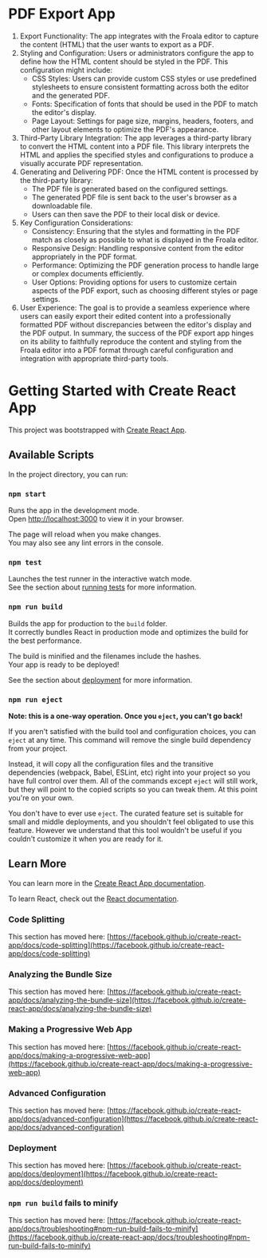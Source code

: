 # PDF Export App

1. Export Functionality: The app integrates with the Froala editor to capture the content (HTML) that the user wants to export as a PDF.
2. Styling and Configuration: Users or administrators configure the app to define how the HTML content should be styled in the PDF. This configuration might include:
   - CSS Styles: Users can provide custom CSS styles or use predefined stylesheets to ensure consistent formatting across both the editor and the generated PDF.
   - Fonts: Specification of fonts that should be used in the PDF to match the editor's display.
   - Page Layout: Settings for page size, margins, headers, footers, and other layout elements to optimize the PDF's appearance.
3. Third-Party Library Integration: The app leverages a third-party library to convert the HTML content into a PDF file. This library interprets the HTML and applies the specified styles and configurations to produce a visually accurate PDF representation.
4. Generating and Delivering PDF: Once the HTML content is processed by the third-party library:
   - The PDF file is generated based on the configured settings.
   - The generated PDF file is sent back to the user's browser as a downloadable file.
   - Users can then save the PDF to their local disk or device.
5. Key Configuration Considerations:
   - Consistency: Ensuring that the styles and formatting in the PDF match as closely as possible to what is displayed in the Froala editor.
   - Responsive Design: Handling responsive content from the editor appropriately in the PDF format.
   - Performance: Optimizing the PDF generation process to handle large or complex documents efficiently.
   - User Options: Providing options for users to customize certain aspects of the PDF export, such as choosing different styles or page settings.
6. User Experience: The goal is to provide a seamless experience where users can easily export their edited content into a professionally formatted PDF without discrepancies between the editor's display and the PDF output.
   In summary, the success of the PDF export app hinges on its ability to faithfully reproduce the content and styling from the Froala editor into a PDF format through careful configuration and integration with appropriate third-party tools.

# Getting Started with Create React App

This project was bootstrapped with [Create React App](https://github.com/facebook/create-react-app).

## Available Scripts

In the project directory, you can run:

### `npm start`

Runs the app in the development mode.\
Open [http://localhost:3000](http://localhost:3000) to view it in your browser.

The page will reload when you make changes.\
You may also see any lint errors in the console.

### `npm test`

Launches the test runner in the interactive watch mode.\
See the section about [running tests](https://facebook.github.io/create-react-app/docs/running-tests) for more information.

### `npm run build`

Builds the app for production to the `build` folder.\
It correctly bundles React in production mode and optimizes the build for the best performance.

The build is minified and the filenames include the hashes.\
Your app is ready to be deployed!

See the section about [deployment](https://facebook.github.io/create-react-app/docs/deployment) for more information.

### `npm run eject`

**Note: this is a one-way operation. Once you `eject`, you can't go back!**

If you aren't satisfied with the build tool and configuration choices, you can `eject` at any time. This command will remove the single build dependency from your project.

Instead, it will copy all the configuration files and the transitive dependencies (webpack, Babel, ESLint, etc) right into your project so you have full control over them. All of the commands except `eject` will still work, but they will point to the copied scripts so you can tweak them. At this point you're on your own.

You don't have to ever use `eject`. The curated feature set is suitable for small and middle deployments, and you shouldn't feel obligated to use this feature. However we understand that this tool wouldn't be useful if you couldn't customize it when you are ready for it.

## Learn More

You can learn more in the [Create React App documentation](https://facebook.github.io/create-react-app/docs/getting-started).

To learn React, check out the [React documentation](https://reactjs.org/).

### Code Splitting

This section has moved here: [https://facebook.github.io/create-react-app/docs/code-splitting](https://facebook.github.io/create-react-app/docs/code-splitting)

### Analyzing the Bundle Size

This section has moved here: [https://facebook.github.io/create-react-app/docs/analyzing-the-bundle-size](https://facebook.github.io/create-react-app/docs/analyzing-the-bundle-size)

### Making a Progressive Web App

This section has moved here: [https://facebook.github.io/create-react-app/docs/making-a-progressive-web-app](https://facebook.github.io/create-react-app/docs/making-a-progressive-web-app)

### Advanced Configuration

This section has moved here: [https://facebook.github.io/create-react-app/docs/advanced-configuration](https://facebook.github.io/create-react-app/docs/advanced-configuration)

### Deployment

This section has moved here: [https://facebook.github.io/create-react-app/docs/deployment](https://facebook.github.io/create-react-app/docs/deployment)

### `npm run build` fails to minify

This section has moved here: [https://facebook.github.io/create-react-app/docs/troubleshooting#npm-run-build-fails-to-minify](https://facebook.github.io/create-react-app/docs/troubleshooting#npm-run-build-fails-to-minify)
